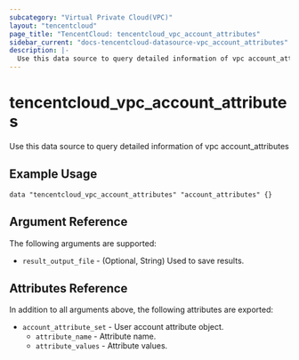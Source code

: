 ```yaml
---
subcategory: "Virtual Private Cloud(VPC)"
layout: "tencentcloud"
page_title: "TencentCloud: tencentcloud_vpc_account_attributes"
sidebar_current: "docs-tencentcloud-datasource-vpc_account_attributes"
description: |-
  Use this data source to query detailed information of vpc account_attributes
---
```


# tencentcloud_vpc_account_attributes

Use this data source to query detailed information of vpc account_attributes

## Example Usage

```hcl
data "tencentcloud_vpc_account_attributes" "account_attributes" {}
```

## Argument Reference

The following arguments are supported:

* `result_output_file` - (Optional, String) Used to save results.

## Attributes Reference

In addition to all arguments above, the following attributes are exported:

* `account_attribute_set` - User account attribute object.
  * `attribute_name` - Attribute name.
  * `attribute_values` - Attribute values.



